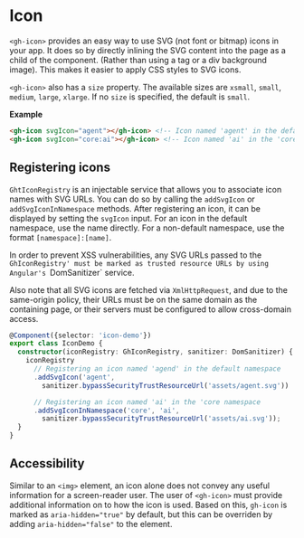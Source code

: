 # Icon

`<gh-icon>` provides an easy way to use SVG (not font or bitmap) icons in your app. It does so by directly inlining the SVG content into the page as a child of the component. (Rather than using a tag or a div background image).
This makes it easier to apply CSS styles to SVG icons.

`<gh-icon>` also has a `size` property. The available sizes are `xsmall`, `small`, `medium`, `large`, `xlarge`. If no `size` is specified, the default is `small`.

**Example**
```html
<gh-icon svgIcon="agent"></gh-icon> <!-- Icon named 'agent' in the default namespace -->
<gh-icon svgIcon="core:ai"></gh-icon> <!-- Icon named 'ai' in the 'core' namespace -->
```

## Registering icons

`GhtIconRegistry` is an injectable service that allows you to associate icon names with SVG URLs. You can do so by calling the `addSvgIcon` or `addSvgIconInNamespace` methods.
After registering an icon, it can be displayed by setting the `svgIcon` input.
For an icon in the default namespace, use the name directly. For a non-default namespace, use the format `[namespace]:[name]`.

In order to prevent XSS vulnerabilities, any SVG URLs passed to the `GhIconRegistry' must be marked as trusted resource URLs by using Angular's `DomSanitizer` service.

Also note that all SVG icons are fetched via `XmlHttpRequest`, and due to the same-origin policy, their URLs must be on the same domain as the containing page, or their servers must be configured to allow cross-domain access.

```ts
@Component({selector: 'icon-demo'})
export class IconDemo {
  constructor(iconRegistry: GhIconRegistry, sanitizer: DomSanitizer) {
    iconRegistry
      // Registering an icon named 'agend' in the default namespace
      .addSvgIcon('agent',
        sanitizer.bypassSecurityTrustResourceUrl('assets/agent.svg'))

      // Registering an icon named 'ai' in the 'core namespace
      .addSvgIconInNamespace('core', 'ai',
        sanitizer.bypassSecurityTrustResourceUrl('assets/ai.svg'));
  }
}
```

## Accessibility

Similar to an `<img>` element, an icon alone does not convey any useful information for a screen-reader user.
The user of `<gh-icon>` must provide additional information on to how the icon is used.
Based on this, `gh-icon` is marked as `aria-hidden="true"` by default, but this can be overriden by adding `aria-hidden="false"` to the element.
